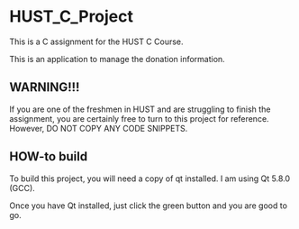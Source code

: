 # HUST_C_Project

This is a C assignment for the HUST C Course.

This is an application to manage the donation information.

## WARNING!!!

If you are one of the freshmen in HUST and are struggling to finish the assignment, you are certainly free to turn to this project for reference. However, DO NOT COPY ANY CODE SNIPPETS.

## HOW-to build

To build this project, you will need a copy of qt installed. I am using Qt 5.8.0 (GCC).

Once you have Qt installed, just click the green button and you are good to go.